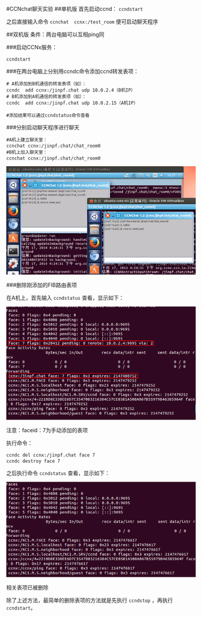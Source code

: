 #CCNchat聊天实验
##单机版
首先启动ccnd： `ccndstart`

之后直接输入命令 `ccnchat  ccnx:/test_room` 便可启动聊天程序

##双机版
条件：两台电脑可以互相ping同

###启动CCNx服务：
<!--lang:shell-->
	ccndstart
###在两台电脑上分别用ccndc命令添加ccnd转发表项：
<!--lang:shell-->
	# A机添加到B机通信的转发表项（如）：
	ccndc  add ccnx:/jinpf.chat udp 10.0.2.4（B机IP）
	# B机添加到A机通信的转发表项（如）：
	ccndc  add ccnx:/jinpf.chat udp 10.0.2.15（A机IP）
	
	#添加结果可以通过ccndstatus命令查看

###分别启动聊天程序进行聊天
<!--lang:shell-->
	#A机上建立聊天室：
	ccnchat ccnx:/jinpf.chat/chat_room0
	#B机上加入聊天室：
	ccnchat ccnx:/jinpf.chat/chat_room0
![](./pic/ccnchat0.png)

###删除刚添加的FIB路由表项

在A机上，首先输入 `ccndstatus` 查看，显示如下：

![](./pic/ccnchat1.png)

注意：faceid：7为手动添加的表项

执行命令：
<!--lang:shell-->
	ccndc del ccnx:/jinpf.chat face 7
	ccndc destroy face 7	

之后执行命令 `ccndstatus` 查看，显示如下：

![](./pic/ccnchat2.png)

相关表项已被删除

除了上述方法，最简单的删除表项的方法就是先执行 `ccndstop` ，再执行 `ccndstart`。
